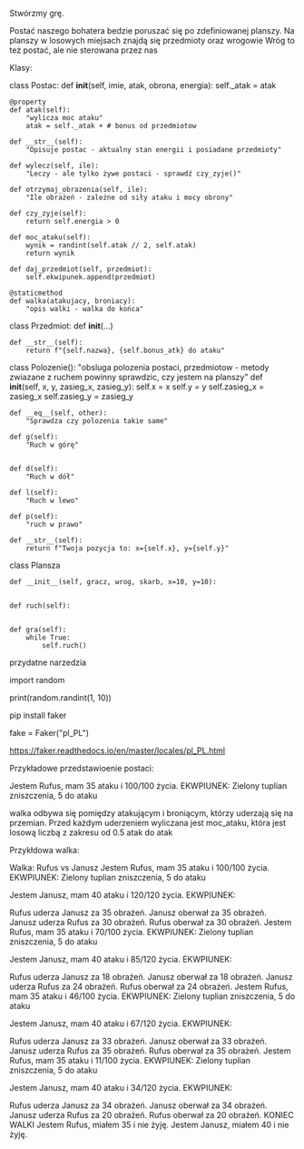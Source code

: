Stwórzmy grę.

Postać naszego bohatera bedzie poruszać się po zdefiniowanej planszy.
Na planszy w losowych miejsach znajdą się przedmioty oraz wrogowie
Wróg to też postać, ale nie sterowana przez nas

Klasy:

class Postac:
    def __init__(self, imie, atak, obrona, energia):
        self._atak = atak

    @property
    def atak(self):
        "wylicza moc ataku"
        atak = self._atak + # bonus od przedmiotow

    def __str__(self):
        "Opisuje postac - aktualny stan energii i posiadane przedmioty"

    def wylecz(self, ile):
        "Leczy - ale tylko żywe postaci - sprawdź czy_zyje()"

    def otrzymaj_obrazenia(self, ile):
        "Ile obrażeń - zależne od siły ataku i mocy obrony"

    def czy_zyje(self):
        return self.energia > 0

    def moc_ataku(self):
        wynik = randint(self.atak // 2, self.atak)
        return wynik

    def daj_przedmiot(self, przedmiot):
        self.ekwipunek.append(przedmiot)

    @staticmethod
    def walka(atakujacy, broniacy):
        "opis walki - walka do końca"


class Przedmiot:
    def __init__(...)

    def __str__(self):
        return f"{self.nazwa}, {self.bonus_atk} do ataku"


class Polozenie():
    "obsluga polozenia postaci, przedmiotow - metody zwiazane z ruchem powinny sprawdzic, czy jestem na planszy"
    def __init__(self, x, y, zasieg_x, zasieg_y):
        self.x = x
        self.y = y
        self.zasieg_x = zasieg_x
        self.zasieg_y = zasieg_y

    def __eq__(self, other):
        "Sprawdza czy polozenia takie same"

    def g(self):
        "Ruch w górę"


    def d(self):
        "Ruch w dół"

    def l(self):
        "Ruch w lewo"

    def p(self):
        "ruch w prawo"

    def __str__(self):
        return f"Twoja pozycja to: x={self.x}, y={self.y}"

class Plansza

    def __init__(self, gracz, wrog, skarb, x=10, y=10):


    def ruch(self):


    def gra(self):
        while True:
            self.ruch()


przydatne narzedzia

import random

print(random.randint(1, 10))


pip install faker

fake = Faker("pl_PL")

https://faker.readthedocs.io/en/master/locales/pl_PL.html

Przykładowe przedstawioenie postaci:




Jestem Rufus, mam 35 ataku i 100/100 życia.
EKWPIUNEK:
Zielony tuplian zniszczenia, 5 do ataku

walka odbywa się pomiędzy atakującym i broniącym, którzy uderzają się na przemian.
Przed każdym uderzeniem wyliczana jest moc_ataku, która jest losową liczbą z zakresu od 0.5 atak do atak



Przykłdowa walka:


Walka: Rufus vs Janusz
Jestem Rufus, mam 35 ataku i 100/100 życia.
EKWPIUNEK:
Zielony tuplian zniszczenia, 5 do ataku

Jestem Janusz, mam 40 ataku i 120/120 życia.
EKWPIUNEK:

Rufus uderza Janusz za 35 obrażeń.
Janusz oberwał za 35 obrażeń.
Janusz uderza Rufus za 30 obrażeń.
Rufus oberwał za 30 obrażeń.
Jestem Rufus, mam 35 ataku i 70/100 życia.
EKWPIUNEK:
Zielony tuplian zniszczenia, 5 do ataku

Jestem Janusz, mam 40 ataku i 85/120 życia.
EKWPIUNEK:

Rufus uderza Janusz za 18 obrażeń.
Janusz oberwał za 18 obrażeń.
Janusz uderza Rufus za 24 obrażeń.
Rufus oberwał za 24 obrażeń.
Jestem Rufus, mam 35 ataku i 46/100 życia.
EKWPIUNEK:
Zielony tuplian zniszczenia, 5 do ataku

Jestem Janusz, mam 40 ataku i 67/120 życia.
EKWPIUNEK:

Rufus uderza Janusz za 33 obrażeń.
Janusz oberwał za 33 obrażeń.
Janusz uderza Rufus za 35 obrażeń.
Rufus oberwał za 35 obrażeń.
Jestem Rufus, mam 35 ataku i 11/100 życia.
EKWPIUNEK:
Zielony tuplian zniszczenia, 5 do ataku

Jestem Janusz, mam 40 ataku i 34/120 życia.
EKWPIUNEK:

Rufus uderza Janusz za 34 obrażeń.
Janusz oberwał za 34 obrażeń.
Janusz uderza Rufus za 20 obrażeń.
Rufus oberwał za 20 obrażeń.
KONIEC WALKI
Jestem Rufus, miałem 35 i nie żyję.
Jestem Janusz, miałem 40 i nie żyję.


